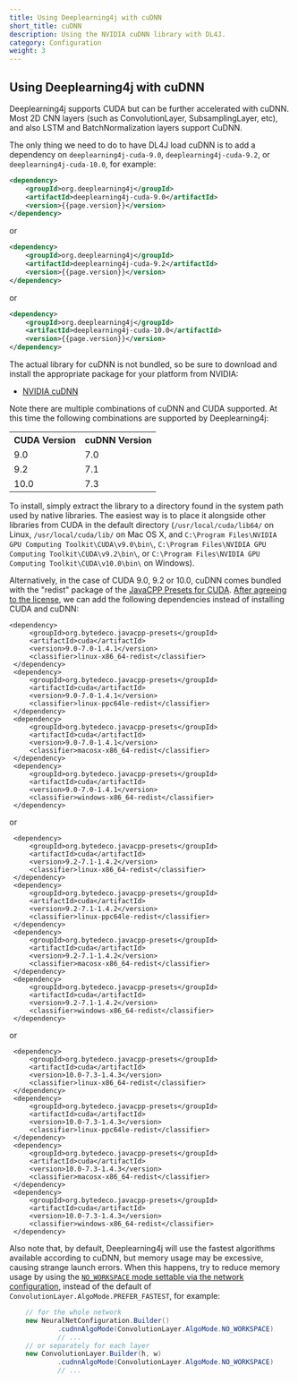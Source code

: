 ```yaml
---
title: Using Deeplearning4j with cuDNN
short_title: cuDNN
description: Using the NVIDIA cuDNN library with DL4J.
category: Configuration
weight: 3
---
```


## Using Deeplearning4j with cuDNN

Deeplearning4j supports CUDA but can be further accelerated with cuDNN. Most 2D CNN layers (such as ConvolutionLayer, SubsamplingLayer, etc), and also LSTM and BatchNormalization layers support CuDNN.

The only thing we need to do to have DL4J load cuDNN is to add a dependency on `deeplearning4j-cuda-9.0`, `deeplearning4j-cuda-9.2`, or `deeplearning4j-cuda-10.0`, for example:

```xml
<dependency>
	<groupId>org.deeplearning4j</groupId>
	<artifactId>deeplearning4j-cuda-9.0</artifactId>
	<version>{{page.version}}</version>
</dependency>
```

or
```xml
<dependency>
	<groupId>org.deeplearning4j</groupId>
	<artifactId>deeplearning4j-cuda-9.2</artifactId>
	<version>{{page.version}}</version>
</dependency>
```

or
```xml
<dependency>
	<groupId>org.deeplearning4j</groupId>
	<artifactId>deeplearning4j-cuda-10.0</artifactId>
	<version>{{page.version}}</version>
</dependency>
```

The actual library for cuDNN is not bundled, so be sure to download and install the appropriate package for your platform from NVIDIA:

* [NVIDIA cuDNN](https://developer.nvidia.com/cudnn)

Note there are multiple combinations of cuDNN and CUDA supported. At this time the following combinations are supported by Deeplearning4j:
<table style="width:60%">
	<tr>
		<th>CUDA Version</th>
		<th>cuDNN Version</th>
	</tr>
	<tr><td>9.0</td><td>7.0</td></tr>
	<tr><td>9.2</td><td>7.1</td></tr>
	<tr><td>10.0</td><td>7.3</td></tr>
</table>

 
 To install, simply extract the library to a directory found in the system path used by native libraries. The easiest way is to place it alongside other libraries from CUDA in the default directory (`/usr/local/cuda/lib64/` on Linux, `/usr/local/cuda/lib/` on Mac OS X, and `C:\Program Files\NVIDIA GPU Computing Toolkit\CUDA\v9.0\bin\`, `C:\Program Files\NVIDIA GPU Computing Toolkit\CUDA\v9.2\bin\`, or `C:\Program Files\NVIDIA GPU Computing Toolkit\CUDA\v10.0\bin\` on Windows).

Alternatively, in the case of CUDA 9.0, 9.2 or 10.0, cuDNN comes bundled with the "redist" package of the [JavaCPP Presets for CUDA](https://github.com/bytedeco/javacpp-presets/tree/master/cuda). [After agreeing to the license](https://github.com/bytedeco/javacpp-presets/tree/master/cuda#license-agreements), we can add the following dependencies instead of installing CUDA and cuDNN:
	
	<dependency>
	     <groupId>org.bytedeco.javacpp-presets</groupId>
	     <artifactId>cuda</artifactId>
	     <version>9.0-7.0-1.4.1</version>
	     <classifier>linux-x86_64-redist</classifier>
	 </dependency>
	 <dependency>
	     <groupId>org.bytedeco.javacpp-presets</groupId>
	     <artifactId>cuda</artifactId>
	     <version>9.0-7.0-1.4.1</version>
	     <classifier>linux-ppc64le-redist</classifier>
	 </dependency>
	 <dependency>
	     <groupId>org.bytedeco.javacpp-presets</groupId>
	     <artifactId>cuda</artifactId>
	     <version>9.0-7.0-1.4.1</version>
	     <classifier>macosx-x86_64-redist</classifier>
	 </dependency>
	 <dependency>
	     <groupId>org.bytedeco.javacpp-presets</groupId>
	     <artifactId>cuda</artifactId>
	     <version>9.0-7.0-1.4.1</version>
	     <classifier>windows-x86_64-redist</classifier>
	 </dependency>
	 
or
	 
	 <dependency>
	     <groupId>org.bytedeco.javacpp-presets</groupId>
	     <artifactId>cuda</artifactId>
	     <version>9.2-7.1-1.4.2</version>
	     <classifier>linux-x86_64-redist</classifier>
	 </dependency>
	 <dependency>
	     <groupId>org.bytedeco.javacpp-presets</groupId>
	     <artifactId>cuda</artifactId>
	     <version>9.2-7.1-1.4.2</version>
	     <classifier>linux-ppc64le-redist</classifier>
	 </dependency>
	 <dependency>
	     <groupId>org.bytedeco.javacpp-presets</groupId>
	     <artifactId>cuda</artifactId>
	     <version>9.2-7.1-1.4.2</version>
	     <classifier>macosx-x86_64-redist</classifier>
	 </dependency>
	 <dependency>
	     <groupId>org.bytedeco.javacpp-presets</groupId>
	     <artifactId>cuda</artifactId>
	     <version>9.2-7.1-1.4.2</version>
	     <classifier>windows-x86_64-redist</classifier>
	 </dependency>

or

	 <dependency>
	     <groupId>org.bytedeco.javacpp-presets</groupId>
	     <artifactId>cuda</artifactId>
	     <version>10.0-7.3-1.4.3</version>
	     <classifier>linux-x86_64-redist</classifier>
	 </dependency>
	 <dependency>
	     <groupId>org.bytedeco.javacpp-presets</groupId>
	     <artifactId>cuda</artifactId>
	     <version>10.0-7.3-1.4.3</version>
	     <classifier>linux-ppc64le-redist</classifier>
	 </dependency>
	 <dependency>
	     <groupId>org.bytedeco.javacpp-presets</groupId>
	     <artifactId>cuda</artifactId>
	     <version>10.0-7.3-1.4.3</version>
	     <classifier>macosx-x86_64-redist</classifier>
	 </dependency>
	 <dependency>
	     <groupId>org.bytedeco.javacpp-presets</groupId>
	     <artifactId>cuda</artifactId>
	     <version>10.0-7.3-1.4.3</version>
	     <classifier>windows-x86_64-redist</classifier>
	 </dependency>

Also note that, by default, Deeplearning4j will use the fastest algorithms available according to cuDNN, but memory usage may be excessive, causing strange launch errors. When this happens, try to reduce memory usage by using the [`NO_WORKSPACE` mode settable via the network configuration](/api/{{page.version}}/org/deeplearning4j/nn/conf/layers/ConvolutionLayer.Builder.html#cudnnAlgoMode-org.deeplearning4j.nn.conf.layers.ConvolutionLayer.AlgoMode-), instead of the default of `ConvolutionLayer.AlgoMode.PREFER_FASTEST`, for example:

```java
    // for the whole network
    new NeuralNetConfiguration.Builder()
            .cudnnAlgoMode(ConvolutionLayer.AlgoMode.NO_WORKSPACE)
            // ...
    // or separately for each layer
    new ConvolutionLayer.Builder(h, w)
            .cudnnAlgoMode(ConvolutionLayer.AlgoMode.NO_WORKSPACE)
            // ...

```
